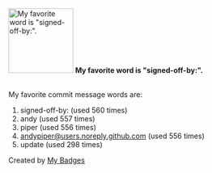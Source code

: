 <img src="https://my-badges.github.io/my-badges/favorite-word.png" alt="My favorite word is &quot;signed-off-by:&quot;." title="My favorite word is &quot;signed-off-by:&quot;." width="128">
<strong>My favorite word is &quot;signed-off-by:&quot;.</strong>
<br><br>

My favorite commit message words are:

1. signed-off-by: (used 560 times)
2. andy (used 557 times)
3. piper (used 556 times)
4. <andypiper@users.noreply.github.com> (used 556 times)
5. update (used 298 times)


Created by <a href="https://github.com/my-badges/my-badges">My Badges</a>